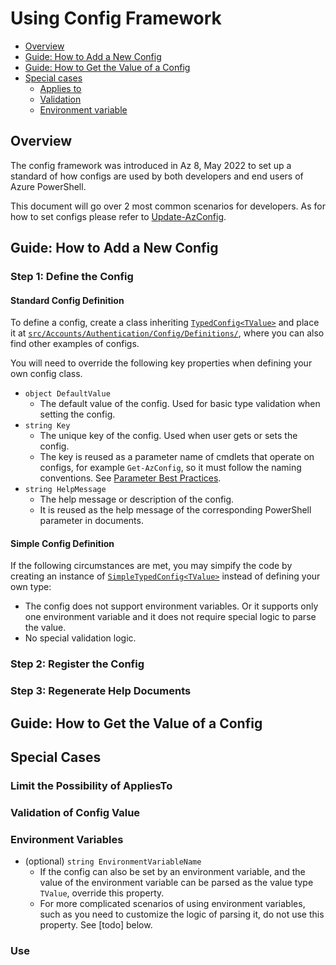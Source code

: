 # Using Config Framework

- [Overview](#overview)
- [Guide: How to Add a New Config](#guide-how-to-add-a-new-config)
- [Guide: How to Get the Value of a Config](#guide-how-to-get-the-value-of-a-config)
- [Special cases](#special-cases)
  - [Applies to](#applies-to)
  - [Validation](#validation)
  - [Environment variable](#environment-variable)

## Overview

The config framework was introduced in Az 8, May 2022 to set up a standard of how configs are used by both developers and end users of Azure PowerShell.

This document will go over 2 most common scenarios for developers. As for how to set configs please refer to [Update-AzConfig](https://docs.microsoft.com/powershell/module/az.accounts/update-azconfig).

## Guide: How to Add a New Config

### Step 1: Define the Config

#### Standard Config Definition

To define a config, create a class inheriting [`TypedConfig<TValue>`](https://github.com/Azure/azure-powershell/blob/main/src/Accounts/Authentication/Config/Models/TypedConfig.cs) and place it at [`src/Accounts/Authentication/Config/Definitions/`](https://github.com/Azure/azure-powershell/tree/main/src/Accounts/Authentication/Config/Definitions), where you can also find other examples of configs.

You will need to override the following key properties when defining your own config class.

- `object DefaultValue`
  - The default value of the config. Used for basic type validation when setting the config.
- `string Key`
  - The unique key of the config. Used when user gets or sets the config.
  - The key is reused as a parameter name of cmdlets that operate on configs, for example `Get-AzConfig`, so it must follow the naming conventions. See [Parameter Best Practices](https://github.com/Azure/azure-powershell/blob/main/documentation/development-docs/design-guidelines/parameter-best-practices.md#parameter-best-practices).
- `string HelpMessage`
  - The help message or description of the config. 
  - It is reused as the help message of the corresponding PowerShell parameter in documents.

#### Simple Config Definition

If the following circumstances are met, you may simpify the code by creating an instance of [`SimpleTypedConfig<TValue>`](https://github.com/Azure/azure-powershell/blob/main/src/Accounts/Authentication/Config/Models/SimpleTypedConfig.cs) instead of defining your own type:
- The config does not support environment variables. Or it supports only one environment variable and it does not require special logic to parse the value.
- No special validation logic.





### Step 2: Register the Config

### Step 3: Regenerate Help Documents

## Guide: How to Get the Value of a Config

## Special Cases

### Limit the Possibility of AppliesTo

### Validation of Config Value

### Environment Variables



- (optional) `string EnvironmentVariableName`
  - If the config can also be set by an environment variable, and the value of the environment variable can be parsed as the value type `TValue`, override this property.
  - For more complicated scenarios of using environment variables, such as you need to customize the logic of parsing it, do not use this property. See [todo] below.

### Use 
